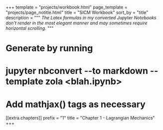 +++
template = "projects/workbook.html"
page_template = "projects/page_notitle.html"
title = "SICM Workbook"
sort_by = "title"
description = """
*The Latex formulas in my converted Jupyter Notebooks don't render in the most elegant manner and may sometimes require horizontal scrolling.*
"""
# Generate by running
# jupyter nbconvert --to markdown --template zola <blah.ipynb>
# Add mathjax() tags as necessary

[[extra.chapters]]
prefix = "1"
title = "Chapter 1 - Lagrangian Mechanics"
+++
